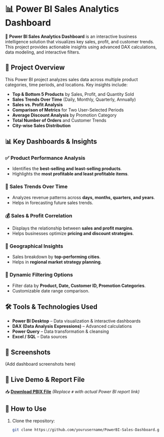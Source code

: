 # 📊 Power BI Sales Analytics Dashboard  

🚀 **Power BI Sales Analytics Dashboard** is an interactive business intelligence solution that visualizes key sales, profit, and customer trends. This project provides actionable insights using advanced DAX calculations, data modeling, and interactive filters.  

## 📌 Project Overview  
This Power BI project analyzes sales data across multiple product categories, time periods, and locations. Key insights include:  
- **Top & Bottom 5 Products** by Sales, Profit, and Quantity Sold  
- **Sales Trends Over Time** (Daily, Monthly, Quarterly, Annually)  
- **Sales vs. Profit Analysis**  
- **Comparison of Metrics** for Two User-Selected Periods  
- **Average Discount Analysis** by Promotion Category  
- **Total Number of Orders** and Customer Trends  
- **City-wise Sales Distribution**  

## 📊 Key Dashboards & Insights  
### ✅ **Product Performance Analysis**  
- Identifies the **best-selling and least-selling products**.  
- Highlights the **most profitable and least profitable items**.  

### 📅 **Sales Trends Over Time**  
- Analyzes revenue patterns across **days, months, quarters, and years**.  
- Helps in forecasting future sales trends.  

### 💰 **Sales & Profit Correlation**  
- Displays the relationship between **sales and profit margins**.  
- Helps businesses optimize **pricing and discount strategies**.  

### 📍 **Geographical Insights**  
- Sales breakdown by **top-performing cities**.  
- Helps in **regional market strategy planning**.  

### 🎯 **Dynamic Filtering Options**  
- Filter data by **Product, Date, Customer ID, Promotion Categories**.  
- Customizable date range comparison.  

## 🛠️ Tools & Technologies Used  
- **Power BI Desktop** – Data visualization & interactive dashboards  
- **DAX (Data Analysis Expressions)** – Advanced calculations  
- **Power Query** – Data transformation & cleansing  
- **Excel / SQL** – Data sources  

## 📸 Screenshots  
(Add dashboard screenshots here)  

## 🔗 Live Demo & Report File  
📥 **[Download PBIX File](#)** *(Replace `#` with actual Power BI report link)*  

## 🚀 How to Use  
1. Clone the repository:  
   ```bash
   git clone https://github.com/yourusername/PowerBI-Sales-Dashboard.git
